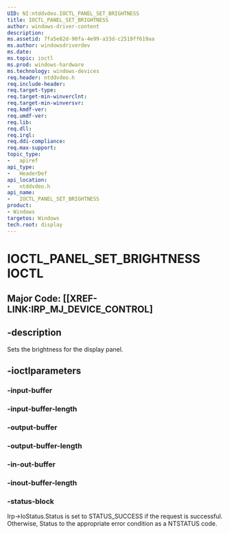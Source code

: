 ```yaml
---
UID: NI:ntddvdeo.IOCTL_PANEL_SET_BRIGHTNESS
title: IOCTL_PANEL_SET_BRIGHTNESS
author: windows-driver-content
description:
ms.assetid: 7fa5e82d-90fa-4e99-a33d-c2519ff619aa
ms.author: windowsdriverdev
ms.date:
ms.topic: ioctl
ms.prod: windows-hardware
ms.technology: windows-devices
req.header: ntddvdeo.h
req.include-header:
req.target-type:
req.target-min-winverclnt:
req.target-min-winversvr:
req.kmdf-ver:
req.umdf-ver:
req.lib:
req.dll:
req.irql:
req.ddi-compliance:
req.max-support:
topic_type:
-	apiref
api_type:
-	HeaderDef
api_location:
-	ntddvdeo.h
api_name:
-	IOCTL_PANEL_SET_BRIGHTNESS
product: 
- Windows
targetos: Windows
tech.root: display
---
```


# IOCTL_PANEL_SET_BRIGHTNESS IOCTL

## Major Code:  [[XREF-LINK:IRP_MJ_DEVICE_CONTROL]

## -description

Sets the brightness for the display panel.

## -ioctlparameters

### -input-buffer



### -input-buffer-length



### -output-buffer



### -output-buffer-length



### -in-out-buffer



### -inout-buffer-length



### -status-block

Irp->IoStatus.Status is set to STATUS_SUCCESS if the request is successful.
Otherwise, Status to the appropriate error condition as a NTSTATUS code.

